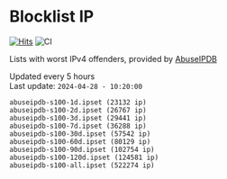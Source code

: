 # Blocklist IP

[![Hits](https://hits.seeyoufarm.com/api/count/incr/badge.svg?url=https%3A%2F%2Fgithub.com%2Fborestad%2Fblocklist-ip%2F&count_bg=%2379C83D&title_bg=%23555555&icon=&icon_color=%23E7E7E7&title=hits&edge_flat=false)](https://hits.seeyoufarm.com)  ![CI](https://img.shields.io/github/workflow/status/borestad/blocklist-ip/CI?style=flat-square)

Lists with worst IPv4 offenders, provided by [AbuseIPDB](https://www.abuseipdb.com/)

<!-- FOOTER-PLACEHOLDER -->
Updated every 5 hours<br>
Last update: `2024-04-28 - 10:20:00`
```
abuseipdb-s100-1d.ipset (23132 ip)
abuseipdb-s100-2d.ipset (26767 ip)
abuseipdb-s100-3d.ipset (29441 ip)
abuseipdb-s100-7d.ipset (36288 ip)
abuseipdb-s100-30d.ipset (57542 ip)
abuseipdb-s100-60d.ipset (80129 ip)
abuseipdb-s100-90d.ipset (102754 ip)
abuseipdb-s100-120d.ipset (124581 ip)
abuseipdb-s100-all.ipset (522274 ip)
```

